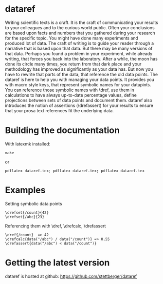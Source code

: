 dataref
=======

Writing scientific texts is a craft. It is the craft of communicating your results to
your colleagues and to the curious world public. Often your conclusions are based
upon facts and numbers that you gathered during your research for the specific
topic. You might have done many experiments and produced lot of data. The
craft of writing is to guide your reader through a narrative that is based upon
that data. But there may be many versions of that data. Perhaps you found a
problem in your experiment, while already writing, that forces you back into the
laboratory. After a while, the moon has done its circle many times, you return
from that dark place and your methodology has improved as significantly as your
data has. But now you have to rewrite that parts of the data, that reference the
old data points.
The dataref is here to help you with managing your data points. It provides
you with macro style keys, that represent symbolic names for your datapints.
You can reference those symbolic names with \dref, use them in calculations
to have always up-to-date percentage values, define projections between sets of
data points and document them. dataref also introduces the notion of assertions
(\drefassert) for your results to ensure that your prosa text references fit the
underlying data.

Building the documentation
==========================
With latexmk installed:

    make

or

    pdflatex dataref.tex; pdflatex dataref.tex; pdflatex dataref.tex


Examples
========

Setting symbolic data points

    \drefset{/count}{42}
    \drefset{/abc}{23}

Referencing them with \dref, \drefcalc, \drefassert

    \dref{/count}  => 42
    \drefcalc{data("/abc") / data("/count")} => 0.55
    \drefassert{data("/abc") < data("/count")}

Getting the latest version
==========================

dataref is hosted at github: https://github.com/stettberger/dataref
